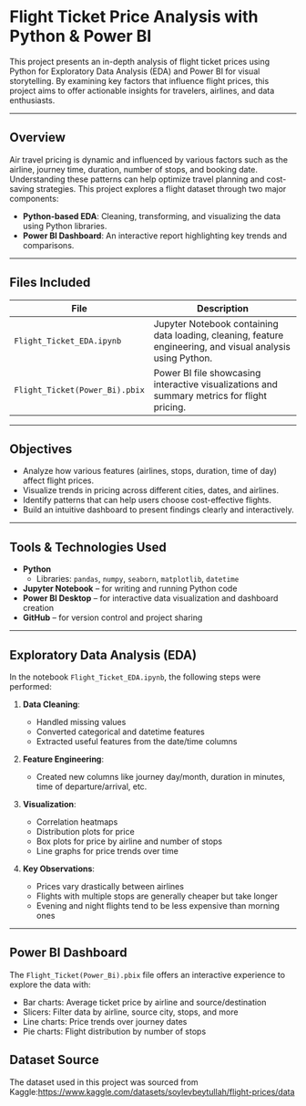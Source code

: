 #  Flight Ticket Price Analysis with Python & Power BI

This project presents an in-depth analysis of flight ticket prices using Python for Exploratory Data Analysis (EDA) and Power BI for visual storytelling. By examining key factors that influence flight prices, this project aims to offer actionable insights for travelers, airlines, and data enthusiasts.

---

##  Overview

Air travel pricing is dynamic and influenced by various factors such as the airline, journey time, duration, number of stops, and booking date. Understanding these patterns can help optimize travel planning and cost-saving strategies. This project explores a flight dataset through two major components:

- **Python-based EDA**: Cleaning, transforming, and visualizing the data using Python libraries.
- **Power BI Dashboard**: An interactive report highlighting key trends and comparisons.

---

##  Files Included

| File | Description |
|------|-------------|
| `Flight_Ticket_EDA.ipynb` | Jupyter Notebook containing data loading, cleaning, feature engineering, and visual analysis using Python. |
| `Flight_Ticket(Power_Bi).pbix` | Power BI file showcasing interactive visualizations and summary metrics for flight pricing. |

---

##  Objectives

- Analyze how various features (airlines, stops, duration, time of day) affect flight prices.
- Visualize trends in pricing across different cities, dates, and airlines.
- Identify patterns that can help users choose cost-effective flights.
- Build an intuitive dashboard to present findings clearly and interactively.

---

## Tools & Technologies Used

- **Python**
  - Libraries: `pandas`, `numpy`, `seaborn`, `matplotlib`, `datetime`
- **Jupyter Notebook** – for writing and running Python code
- **Power BI Desktop** – for interactive data visualization and dashboard creation
- **GitHub** – for version control and project sharing

---

##  Exploratory Data Analysis (EDA)

In the notebook `Flight_Ticket_EDA.ipynb`, the following steps were performed:

1. **Data Cleaning**:
   - Handled missing values
   - Converted categorical and datetime features
   - Extracted useful features from the date/time columns

2. **Feature Engineering**:
   - Created new columns like journey day/month, duration in minutes, time of departure/arrival, etc.

3. **Visualization**:
   - Correlation heatmaps
   - Distribution plots for price
   - Box plots for price by airline and number of stops
   - Line graphs for price trends over time

4. **Key Observations**:
   - Prices vary drastically between airlines
   - Flights with multiple stops are generally cheaper but take longer
   - Evening and night flights tend to be less expensive than morning ones

---

##  Power BI Dashboard

The `Flight_Ticket(Power_Bi).pbix` file offers an interactive experience to explore the data with:

- Bar charts: Average ticket price by airline and source/destination
- Slicers: Filter data by airline, source city, stops, and more
- Line charts: Price trends over journey dates
- Pie charts: Flight distribution by number of stops

## Dataset Source

The dataset used in this project was sourced from Kaggle:https://www.kaggle.com/datasets/soylevbeytullah/flight-prices/data


